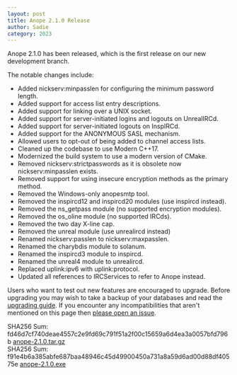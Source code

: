 ```yaml
---
layout: post
title: Anope 2.1.0 Release
author: Sadie
category: 2023
---
```


Anope 2.1.0 has been released, which is the first release on our new development branch.

The notable changes include:

- Added nickserv:minpasslen for configuring the minimum password length.
- Added support for access list entry descriptions.
- Added support for linking over a UNIX socket.
- Added support for server-initiated logins and logouts on UnrealIRCd.
- Added support for server-initiated logouts on InspIRCd.
- Added support for the ANONYMOUS SASL mechanism.
- Allowed users to opt-out of being added to channel access lists.
- Cleaned up the codebase to use Modern C++17.
- Modernized the build system to use a modern version of CMake.
- Removed nickserv:strictpasswords as it is obsolete now nickserv:minpasslen exists.
- Removed support for using insecure encryption methods as the primary method.
- Removed the Windows-only anopesmtp tool.
- Removed the inspircd12 and inspircd20 modules (use inspircd instead).
- Removed the ns_getpass module (no supported encryption modules).
- Removed the os_oline module (no supported IRCds).
- Removed the two day X-line cap.
- Removed the unreal module (use unrealircd instead)
- Renamed nickserv:passlen to nickserv:maxpasslen.
- Renamed the charybdis module to solanum.
- Renamed the inspircd3 module to inspircd.
- Renamed the unreal4 module to unrealircd.
- Replaced uplink:ipv6 with uplink:protocol.
- Updated all references to IRCServices to refer to Anope instead.

Users who want to test out new features are encouraged to upgrade. Before upgrading you may wish to take a backup of your databases and read the [upgrading guide](/upgrading.html). If you encounter any incompatibilities that aren't mentioned on this page then [please open an issue](https://github.com/anope/website/issues/new).

SHA256 Sum: fd46d7cf740deae4557c2e9fd69c791f51a2f00c15659a6d4ea3a0057bfd796b [anope-2.1.0.tar.gz](https://github.com/anope/anope/archive/refs/tags/2.1.0.tar.gz)
\
SHA256 Sum: f91e4b6a385abfe687baa48946c45d49900450a731a8a59d6ad00d88df40575e [anope-2.1.0.exe](https://github.com/anope/anope/releases/download/2.0.14/anope-2.1.0.exe)
